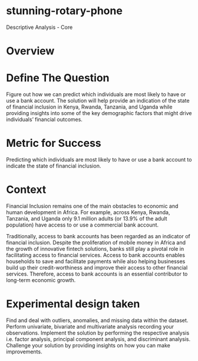 # stunning-rotary-phone
Descriptive Analysis - Core
# Overview 

# Define The Question
Figure out how we can predict which individuals are most likely to have or use a bank account. The solution will help provide an indication of the state of financial inclusion in Kenya, Rwanda, Tanzania, and Uganda while providing insights into some of the key demographic factors that might drive individuals’ financial outcomes.

# Metric for Success
Predicting which individuals are most likely to have or use a bank account to indicate the state of financial inclusion.

# Context 
Financial Inclusion remains one of the main obstacles to economic and human development in Africa. For example, across Kenya, Rwanda, Tanzania, and Uganda only 9.1 million adults (or 13.9% of the adult population) have access to or use a commercial bank account.

Traditionally, access to bank accounts has been regarded as an indicator of financial inclusion. Despite the proliferation of mobile money in Africa and the growth of innovative fintech solutions, banks still play a pivotal role in facilitating access to financial services. Access to bank accounts enables households to save and facilitate payments while also helping businesses build up their credit-worthiness and improve their access to other financial services. Therefore, access to bank accounts is an essential contributor to long-term economic growth.

# Experimental design taken
Find and deal with outliers, anomalies, and missing data within the dataset.
Perform univariate, bivariate and multivariate analysis recording your observations.
Implement the solution by performing the respective analysis i.e. factor analysis, principal component analysis, and discriminant analysis.
Challenge your solution by providing insights on how you can make improvements.
